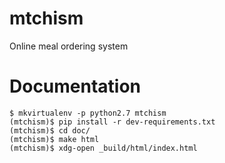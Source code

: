 mtchism
=======

Online meal ordering system


Documentation
=============

    $ mkvirtualenv -p python2.7 mtchism
    (mtchism)$ pip install -r dev-requirements.txt
    (mtchism)$ cd doc/
    (mtchism)$ make html
    (mtchism)$ xdg-open _build/html/index.html
